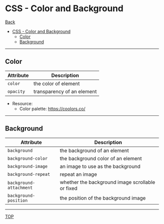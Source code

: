 # CSS - Color and Background

[Back](./index.md)

- [CSS - Color and Background](#css---color-and-background)
  - [Color](#color)
  - [Background](#background)

---

## Color

| Attribute | Description                |
| --------- | -------------------------- |
| `color`   | the color of element       |
| `opacity` | transparency of an element |

- Resource:
  - Color palette: https://coolors.co/

---

## Background

| Attribute               | Description                                      |
| ----------------------- | ------------------------------------------------ |
| `background`            | the background of an element                     |
| `background-color`      | the background color of an element               |
| `background-image`      | an image to use as the background                |
| `background-repeat`     | repeat an image                                  |
| `background-attachment` | whether the background image scrollable or fixed |
| `background-position`   | the position of the background image             |

---

[TOP](#css---color-and-background)
